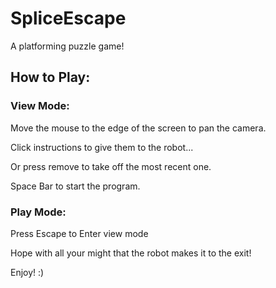 # SpliceEscape
A platforming puzzle game!

## How to Play:
### View Mode:
Move the mouse to the edge of the screen to pan the camera.

Click instructions to give them to the robot...

Or press remove to take off the most recent one.

Space Bar to start the program.

### Play Mode:
Press Escape to Enter view mode

Hope with all your might that the robot makes it to the exit!


Enjoy! :)
